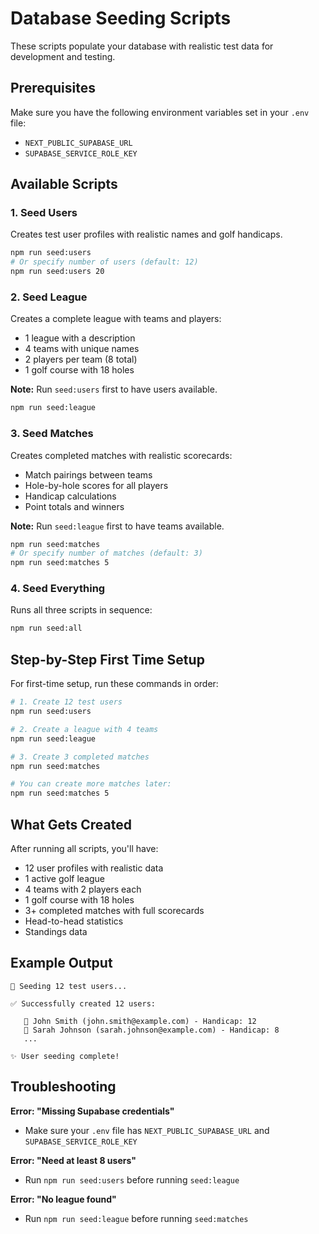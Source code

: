 # Database Seeding Scripts

These scripts populate your database with realistic test data for development and testing.

## Prerequisites

Make sure you have the following environment variables set in your `.env` file:
- `NEXT_PUBLIC_SUPABASE_URL`
- `SUPABASE_SERVICE_ROLE_KEY`

## Available Scripts

### 1. Seed Users
Creates test user profiles with realistic names and golf handicaps.

```bash
npm run seed:users
# Or specify number of users (default: 12)
npm run seed:users 20
```

### 2. Seed League
Creates a complete league with teams and players:
- 1 league with a description
- 4 teams with unique names
- 2 players per team (8 total)
- 1 golf course with 18 holes

**Note:** Run `seed:users` first to have users available.

```bash
npm run seed:league
```

### 3. Seed Matches
Creates completed matches with realistic scorecards:
- Match pairings between teams
- Hole-by-hole scores for all players
- Handicap calculations
- Point totals and winners

**Note:** Run `seed:league` first to have teams available.

```bash
npm run seed:matches
# Or specify number of matches (default: 3)
npm run seed:matches 5
```

### 4. Seed Everything
Runs all three scripts in sequence:

```bash
npm run seed:all
```

## Step-by-Step First Time Setup

For first-time setup, run these commands in order:

```bash
# 1. Create 12 test users
npm run seed:users

# 2. Create a league with 4 teams
npm run seed:league

# 3. Create 3 completed matches
npm run seed:matches

# You can create more matches later:
npm run seed:matches 5
```

## What Gets Created

After running all scripts, you'll have:
- 12 user profiles with realistic data
- 1 active golf league
- 4 teams with 2 players each
- 1 golf course with 18 holes
- 3+ completed matches with full scorecards
- Head-to-head statistics
- Standings data

## Example Output

```
🌱 Seeding 12 test users...

✅ Successfully created 12 users:

   📧 John Smith (john.smith@example.com) - Handicap: 12
   📧 Sarah Johnson (sarah.johnson@example.com) - Handicap: 8
   ...

✨ User seeding complete!
```

## Troubleshooting

**Error: "Missing Supabase credentials"**
- Make sure your `.env` file has `NEXT_PUBLIC_SUPABASE_URL` and `SUPABASE_SERVICE_ROLE_KEY`

**Error: "Need at least 8 users"**
- Run `npm run seed:users` before running `seed:league`

**Error: "No league found"**
- Run `npm run seed:league` before running `seed:matches`

